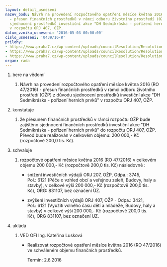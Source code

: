 ```yaml
---
layout: detail_usneseni
nazev_bodu: Návrh na provedení rozpočtového opatření měsíce května 2016 (RO 47/2016)
  - přesun finančních prostředků v rámci odboru životního prostředí (OŽP) z důvodu
  sjednocení prostředků investiční akce "DH Sedmikráska - pořízení herních prvků"
  v rozpočtu ORJ 407, OŽP.
datum_vzniku_usneseni: '2016-05-03 00:00:00'
cislo_usneseni: '0439/16-R'
prilohy:
- https://www.praha7.cz/wp-content/uploads/councilResolution/Resolutions/27640/export/Duvodovazprava~53444.docx
- https://www.praha7.cz/wp-content/uploads/councilResolution/Resolutions/27640/export/IS_OZP_15_2016_pozadaveknarozpoctoveopatreni~53443.pdf
- https://www.praha7.cz/wp-content/uploads/councilResolution/Resolutions/27640/export/export~299460.pdf
organ: rada
---
```

<OL class=urzList_view id=urzList>
<LI class=urzClass1><SPAN name="1">bere na vědomí</SPAN> 
<OL class=urzOlClass>
<LI class=urzClass2 style="TEXT-ALIGN: left"><SPAN>
<P>Návrh na provedení rozpočtového opatření měsíce května 2016 (RO 47/2016) - přesun finančních prostředků v rámci odboru životního prostředí (OŽP) z důvodu sjednocení prostředků investiční akce "DH Sedmikráska - pořízení herních prvků" v rozpočtu ORJ 407, OŽP.</P></SPAN></LI></OL></LI>
<LI class=urzClass1><SPAN name="6">konstatuje</SPAN> 
<OL class=urzOlClass>
<LI class=urzClass2 style="TEXT-ALIGN: left"><SPAN>
<P>že&nbsp;přesunem finančních prostředků v rámci rozpočtu OŽP bude zajištěno sjednocení finančních prostředků investiční akce "DH Sedmikráska - pořízení herních prvků" do rozpočtu ORJ 407,&nbsp;OŽP. Převod bude realizován v celkovém objemu: 200 000,- Kč (rozpočtově 200,0 tis. Kč).</P></SPAN></LI></OL></LI>
<LI class=urzClass1><SPAN name="24">schvaluje</SPAN> 
<OL class=urzOlClass>
<LI class=urzClass2 style="TEXT-ALIGN: left"><SPAN>
<P>rozpočtové opatření měsíce&nbsp;května 2016 (RO 47/2016) v celkovém objemu&nbsp;200 000,- Kč (rozpočtově&nbsp;200,0 tis. Kč) následovně :</P></SPAN>
<UL class=urzUlClass>
<LI class=urzClass3 style="TEXT-ALIGN: left"><SPAN>
<P>snížení investičních výdajů&nbsp;ORJ 207,&nbsp;OŽP, Odpa.: 3745, Pol.:&nbsp;6121&nbsp;(Péče o vzhled obcí a veřejnou zeleň,&nbsp;Budovy, haly a stavby), v celkové výši&nbsp;200 000,- Kč (rozpočtově&nbsp;200,0 tis. Kč),&nbsp;ORG: 831107, bez označení ÚZ.</P></SPAN></LI>
<LI class=urzClass3 style="TEXT-ALIGN: left"><SPAN>
<P>zvýšení&nbsp;investičních výdajů ORJ 407,&nbsp;OŽP - Odpa.:&nbsp;3421, Pol.:&nbsp;6121&nbsp;(Využití volného času dětí a mládeže,&nbsp;Budovy, haly a stavby) v celkové výši&nbsp;200 000,- Kč (rozpočtově 200,0 tis. Kč),&nbsp;ORG 831107, bez označení UZ.</P></SPAN></LI></UL></LI></OL></LI>
<LI class=urzClass1 id=urzUkoly><SPAN name="1">ukládá</SPAN>
<OL class=urzOlClass>
<LI class=urzClass2><SPAN>
<P>VED OFI Ing. Kateřina Lusková</P></SPAN>
<UL class=urzUlClass>
<LI class=urzClass3><SPAN>
<P>Realizovat rozpočtové opatření měsíce května 2016 (RO 47/2016) ve schváleném objemu finančních prostředků.</P></SPAN><SPAN class=urzUkolTermin>Termín:&nbsp;2.6.2016</SPAN></LI></UL></LI></OL></LI></OL>